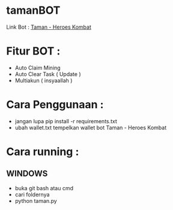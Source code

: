 # tamanBOT

Link Bot : [Taman - Heroes Kombat](t.me/tamanfun_bot/app?startapp=4uvLFCIcW1n5)

# Fitur BOT :

- Auto Claim Mining
- Auto Clear Task ( Update )
- Multiakun ( insyaallah )

# Cara Penggunaan :

- jangan lupa pip install -r requirements.txt
- ubah wallet.txt tempelkan wallet bot Taman - Heroes Kombat

# Cara running :

## WINDOWS 

- buka git bash atau cmd
- cari foldernya
- python taman.py

